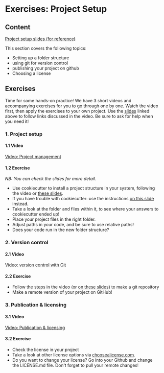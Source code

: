 # Exercises: Project Setup

## Content

[Project setup slides (for reference)](../slides/slides_project-setup.html) 

This section covers the following topics:
* Setting up a folder structure
* using git for version control
* publishing your project on github
* Choosing a license

## Exercises

Time for some hands-on practice!
We have 3 short videos and accompanying exercises for you to go through one by one.
Watch the video first, then apply the exercises to your own project.
Use the [slides](slides/slides_project-setup.html) linked above to follow links discussed in the video.
Be sure to ask for help when you need it!

### 1. Project setup

#### 1.1 Video
[Video: Project management](https://vimeo.com/462773031)

#### 1.2 Exercise 
_NB: You can check the slides for more detail._
- Use cookiecutter to install a project structure in your system, following the video or [these slides](slides/slides_project-setup.html#4).
- If you have trouble with cookiecutter: use the instructions [on this slide](slides/slides_project-setup.html#6) instead.
- Take a look at the folder and files within it, to see where your answers to cookiecutter ended up!
- Place your project files in the right folder.
- Adjust paths in your code, and be sure to use relative paths!
- Does your code run in the new folder structure?


### 2. Version control

#### 2.1 Video
[Video: version control with Git](https://vimeo.com/463264170)

#### 2.2 Exercise
- Follow the steps in the video (or [on these slides](../slides/slides_project-setup.html#17)) to make a git repository
- Make a remote version of your project on GitHub!

 
### 3. Publication & licensing

#### 3.1 Video
[Video: Publication & licensing](https://vimeo.com/463659936)

#### 3.2 Exercise
- Check the license in your project
- Take a look at other license options via [choosealicense.com](https://choosealicense.com/).
- Do you want to change your license? Go into your Github and change the LICENSE.md file. Don't forget to pull your remote changes!

